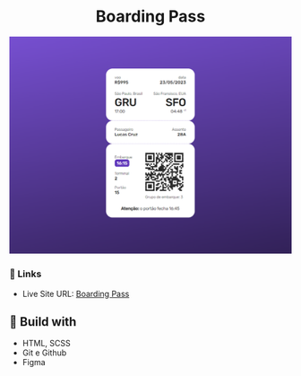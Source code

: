 <h1 align="center"> Boarding Pass </h1>

![](./screenshot.png)

### 🔗 Links

- Live Site URL: [Boarding Pass](https://lucazcruz.github.io/bora-codar/boarding-pass/)

## 🚀 Build with

- HTML, SCSS
- Git e Github
- Figma
